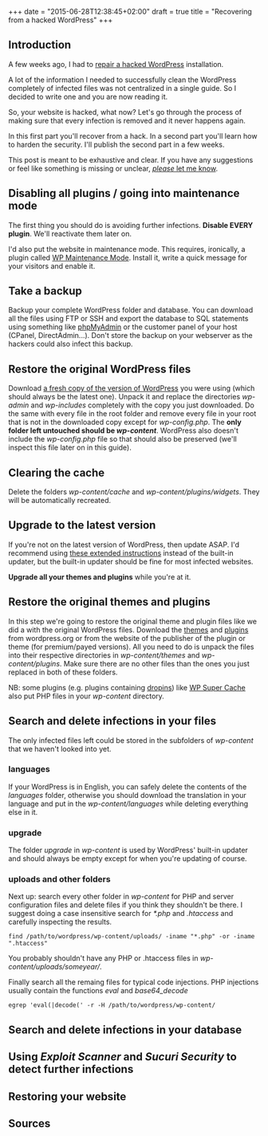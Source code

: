 +++
date = "2015-06-28T12:38:45+02:00"
draft = true
title = "Recovering from a hacked WordPress"
+++

## Introduction

A few weeks ago, I had to [repair a hacked WordPress](/2015/about-that-time-i-dealt-with-a-bunch-of-hackers-on-a-wordpress/) installation.

A lot of the information I needed to successfully clean the WordPress completely of infected files was not centralized in a single guide. So I decided to write one and you are now reading it.

So, your website is hacked, what now? Let's go through the process of making sure that every infection is removed and it never happens again.

In this first part you'll recover from a hack. In a second part you'll learn how to harden the security. I'll publish the second part in a few weeks.

This post is meant to be exhaustive and clear. If you have any suggestions or feel like something is missing or unclear, [*please* let me know](mailto:s@muel.be?subject=Suggestions%20for%20the%20post%20about%20recovering%20from%20a%20Wordpress%20hack).

## Disabling all plugins / going into maintenance mode

The first thing you should do is avoiding further infections. **Disable EVERY plugin**. We'll reactivate them later on.

I'd also put the website in maintenance mode. This requires, ironically, a plugin called [WP Maintenance Mode](https://wordpress.org/plugins/wp-maintenance-mode/). Install it, write a quick message for your visitors and enable it.

## Take a backup

Backup your complete WordPress folder and database. You can download all the files using FTP or SSH and export the database to SQL statements using something like [phpMyAdmin](http://www.phpmyadmin.net/home_page/index.php) or the customer panel of your host (CPanel, DirectAdmin...). Don't store the backup on your webserver as the hackers could also infect this backup.

## Restore the original WordPress files

Download [a fresh copy of the version of WordPress](https://wordpress.org/download/release-archive/) you were using (which should always be the latest one). Unpack it and replace the directories *wp-admin* and *wp-includes* completely with the copy you just downloaded. Do the same with every file in the root folder and remove every file in your root that is not in the downloaded copy except for *wp-config.php*. The **only folder left untouched should be _wp-content_**. WordPress also doesn't include the *wp-config.php* file so that should also be preserved (we'll inspect this file later on in this guide).

## Clearing the cache

Delete the folders *wp-content/cache* and *wp-content/plugins/widgets*. They will be automatically recreated.

## Upgrade to the latest version

If you're not on the latest version of WordPress, then update ASAP. I'd recommend using [these extended instructions](https://codex.wordpress.org/Upgrading_WordPress_-_Extended_Instructions) instead of the built-in updater, but the built-in updater should be fine for most infected websites.

**Upgrade all your themes and plugins** while you're at it.

## Restore the original themes and plugins

In this step we're going to restore the original theme and plugin files like we did a with the original WordPress files. Download the [themes](https://wordpress.org/themes/) and [plugins](https://wordpress.org/plugins/) from wordpress.org or from the website of the publisher of the plugin or theme (for premium/payed versions). All you need to do is unpack the files into their respective directories in *wp-content/themes* and *wp-content/plugins*. Make sure there are no other files than the ones you just replaced in both of these folders.

NB: some plugins (e.g. plugins containing [dropins](http://wpengineer.com/2500/wordpress-dropins/)) like [WP Super Cache](https://wordpress.org/plugins/wp-super-cache/) also put PHP files in your *wp-content* directory.

## Search and delete infections in your files

The only infected files left could be stored in the subfolders of *wp-content* that we haven't looked into yet.

### languages

If your WordPress is in English, you can safely delete the contents of the *languages* folder, otherwise you should download the translation in your language and put in the *wp-content/languages* while deleting everything else in it.

### upgrade

The folder *upgrade* in *wp-content* is used by WordPress' built-in updater and should always be empty except for when you're updating of course.

### uploads and other folders

Next up: search every other folder in *wp-content* for PHP and server configuration files and delete files if you think they shouldn't be there. I suggest doing a case insensitive search for _*.php_ and _.htaccess_ and carefully inspecting the results.

	find /path/to/wordpress/wp-content/uploads/ -iname "*.php" -or -iname ".htaccess"
	
You probably shouldn't have any PHP or .htaccess files in *wp-content/uploads/someyear/*.

Finally search all the remaing files for typical code injections. PHP injections usually contain the functions *eval* and *base64_decode*

	egrep 'eval(|decode(' -r -H /path/to/wordpress/wp-content/

## Search and delete infections in your database

## Using *Exploit Scanner* and *Sucuri Security* to detect further infections

## Restoring your website

## Sources